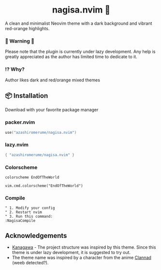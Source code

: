 <div align="center">
  <h1>nagisa.nvim 🌠</h1>
</div>

A clean and minimalist Neovim theme with a dark background and vibrant red-orange highlights.

### 🚧 Warning 🚧
Please note that the plugin is currently under lazy development. Any help is greatly appreciated as the author has limited time to dedicate to it.

### ⁉️ Why?
Author likes dark and red/orange mixed themes

## 📦 Installation
Download with your favorite package manager

### packer.nvim

```lua
use("azashiromerume/nagisa.nvim")
```
### lazy.nvim

```lua
{ "azashiromerume/nagisa.nvim" }
```
### Colorscheme
```vim
colorscheme EndOfTheWorld
```
```vim
vim.cmd.colorscheme("EndOfTheWorld")
```

### Compile
```vim
" 1. Modify your config
" 2. Restart nvim
" 3. Run this command:
:NagisaCompile
```

## Acknowledgements
- [Kanagawa](https://github.com/rebelot/kanagawa.nvim) - The project structure was inspired by this theme. Since this theme is under lazy development, it is suggested to try out.
- The theme name was inspired by a character from the anime [Clannad](https://myanimelist.net/anime/2167/Clannad) (weeb detected?).
